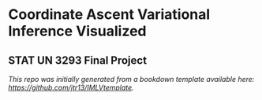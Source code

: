 # Coordinate Ascent Variational Inference Visualized

## STAT UN 3293 Final Project

*This repo was initially generated from a bookdown template available here: https://github.com/jtr13/IMLVtemplate.*	





